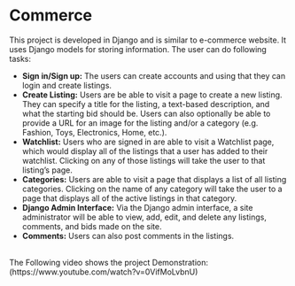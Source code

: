 # Commerce
This project is developed in Django and is similar to e-commerce website. It uses Django models for storing information.
The user can do following tasks:
* **Sign in/Sign up:** The users can create accounts and using that they can login and create listings.
* **Create Listing:**
Users are be able to visit a page to create a new listing. They can specify a title for the listing, a text-based description, and what the starting bid should be. Users can also optionally be able to provide a URL for an image for the listing and/or a category (e.g. Fashion, Toys, Electronics, Home, etc.).
* **Watchlist:** 
Users who are signed in are able to visit a Watchlist page, which would display all of the 
listings that a user has added to their watchlist. Clicking on any of those listings will take the user to that listing’s page.
* **Categories:** 
Users are able to visit a page that displays a list of all listing categories. Clicking on the name of any category will 
take the user to a page that displays all of the active listings in that category.
* **Django Admin Interface:**
Via the Django admin interface, a site administrator will be able to view, add, edit, and delete any listings, comments, and bids made on the site.
* **Comments:**
Users can also post comments in the listings.
<br>
The Following video shows the project Demonstration: <br>
(https://www.youtube.com/watch?v=0VifMoLvbnU)
